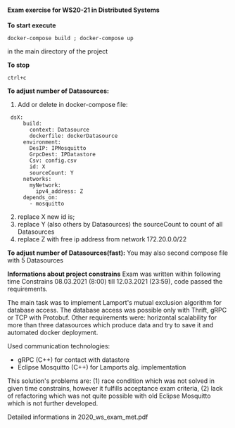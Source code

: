 #### **Exam exercise for WS20-21 in Distributed Systems**

**To start execute**
```
docker-compose build ; docker-compose up 
```
in the main directory of the project

**To stop**
```
ctrl+c
```

**To adjust number of Datasources:**
1. Add or delete in docker-compose file:
``` 
 dsX:
     build:
       context: Datasource
       dockerfile: dockerDatasource
     environment:
       DesIP: IPMosquitto
       GrpcDest: IPDatastore
       Csv: config.csv
       id: X
       sourceCount: Y
     networks:
       myNetwork:
         ipv4_address: Z
     depends_on:
       - mosquitto
```
2. replace X new id is; 
3. replace Y (also others by Datasources) the sourceCount to count of all Datasources
4. replace Z with free ip address from network 172.20.0.0/22


**To adjust number of Datasources(fast):**
You may also second compose file with 5 Datasources












**Informations about project constrains**
Exam was written within following time Constrains 08.03.2021 (8:00) till 12.03.2021 (23:59), code passed the requirements.


The main task was to implement Lamport's mutual exclusion algorithm for database access. The database access was possible only with Thrift, gRPC or TCP with Protobuf. Other requirements were: horizontal scalability for more than three datasources which produce data and try to save it and automated docker deployment. 

Used communication technologies:
- gRPC (C++) for contact with datastore
- Eclipse Mosquitto (C++) for Lamports alg. implementation


This solution's problems are: (1) race condition which was not solved in given time constrains, however it fulfills acceptance exam criteria, (2) lack of refactoring which was not quite possible with old Eclipse Mosquitto which is not further developed.




Detailed informations in 2020_ws_exam_met.pdf
